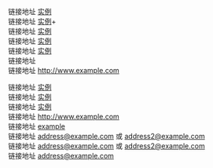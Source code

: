 链接地址 [实例](http://www.example.com)  
链接地址 [实例](http://www.example.com)+  
链接地址 [实例](http://www.example.com "标题")  
链接地址 [实例](/example)  
链接地址 [实例](/example "标题")  
链接地址 [](http://www.example.com)  
链接地址 <http://www.example.com>  

链接地址 [实例][referenceLink]  
链接地址 [实例][referenceLinkWith标题]  
链接地址 [实例][]  
链接地址 http://www.example.com  
链接地址 [example](//www.example.com)  
链接地址 address@example.com 或 <address2@example.com>  
链接地址 address@example.com 或 <address2@example.com>  
链接地址 address@example.com 

[实例]: http://www.example.com
[referenceLink]: http://www.example.com
[referenceLinkWith标题]: http://www.example.com "标题"
